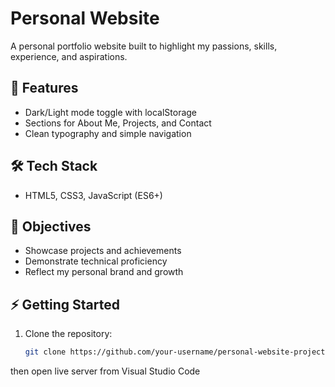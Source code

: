 # Personal Website

A personal portfolio website built to highlight my passions, skills, experience, and aspirations.

## 🚀 Features
- Dark/Light mode toggle with localStorage
- Sections for About Me, Projects, and Contact
- Clean typography and simple navigation

## 🛠️ Tech Stack
- HTML5, CSS3, JavaScript (ES6+)

## 🎯 Objectives
- Showcase projects and achievements
- Demonstrate technical proficiency
- Reflect my personal brand and growth

## ⚡ Getting Started
1. Clone the repository:
   ```bash
   git clone https://github.com/your-username/personal-website-project1.git
then open live server from Visual Studio Code
